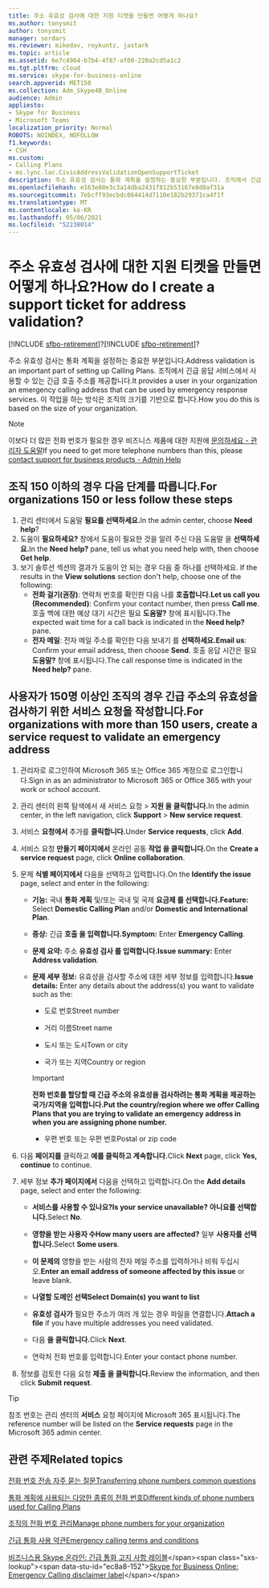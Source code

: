 ```yaml
---
title: 주소 유효성 검사에 대한 지원 티켓을 만들면 어떻게 하나요?
ms.author: tonysmit
author: tonysmit
manager: serdars
ms.reviewer: mikedav, roykuntz, jastark
ms.topic: article
ms.assetid: 6e7c4964-b7b4-4f87-af00-220a2cd5a1c2
ms.tgt.pltfrm: cloud
ms.service: skype-for-business-online
search.appverid: MET150
ms.collection: Adm_Skype4B_Online
audience: Admin
appliesto:
- Skype for Business
- Microsoft Teams
localization_priority: Normal
ROBOTS: NOINDEX, NOFOLLOW
f1.keywords:
- CSH
ms.custom:
- Calling Plans
- ms.lync.lac.CivicAddressValidationOpenSupportTicket
description: 주소 유효성 검사는 통화 계획을 설정하는 중요한 부분입니다. 조직에서 긴급 응답 서비스에서 사용할 수 있는 긴급 호출 주소를 제공합니다.
ms.openlocfilehash: e163e80e3c3a14dba2431f812b53167e8d0af31a
ms.sourcegitcommit: 7ebcff93ecbdc064414d7110e182b29371ca4f1f
ms.translationtype: MT
ms.contentlocale: ko-KR
ms.lasthandoff: 05/06/2021
ms.locfileid: "52238014"
---
```

# <a name="how-do-i-create-a-support-ticket-for-address-validation"></a><span data-ttu-id="ec8a8-104">주소 유효성 검사에 대한 지원 티켓을 만들면 어떻게 하나요?</span><span class="sxs-lookup"><span data-stu-id="ec8a8-104">How do I create a support ticket for address validation?</span></span>

<span data-ttu-id="ec8a8-105">[!INCLUDE [sfbo-retirement](../../Hub/includes/sfbo-retirement.md)]?</span><span class="sxs-lookup"><span data-stu-id="ec8a8-105">[!INCLUDE [sfbo-retirement](../../Hub/includes/sfbo-retirement.md)]?</span></span>

<span data-ttu-id="ec8a8-106">주소 유효성 검사는 통화 계획을 설정하는 중요한 부분입니다.</span><span class="sxs-lookup"><span data-stu-id="ec8a8-106">Address validation is an important part of setting up Calling Plans.</span></span> <span data-ttu-id="ec8a8-107">조직에서 긴급 응답 서비스에서 사용할 수 있는 긴급 호출 주소를 제공합니다.</span><span class="sxs-lookup"><span data-stu-id="ec8a8-107">It provides a user in your organization an emergency calling address that can be used by emergency response services.</span></span> <span data-ttu-id="ec8a8-108">이 작업을 하는 방식은 조직의 크기를 기반으로 합니다.</span><span class="sxs-lookup"><span data-stu-id="ec8a8-108">How you do this is based on the size of your organization.</span></span>

> [!NOTE]
> <span data-ttu-id="ec8a8-109">이보다 더 많은 전화 번호가 필요한 경우 비즈니스 제품에 대한 지원에 [문의하세요 - 관리자 도움말](https://support.office.com/article/32a17ca7-6fa0-4870-8a8d-e25ba4ccfd4b)</span><span class="sxs-lookup"><span data-stu-id="ec8a8-109">If you need to get more telephone numbers than this, please [contact support for business products - Admin Help](https://support.office.com/article/32a17ca7-6fa0-4870-8a8d-e25ba4ccfd4b)</span></span>


## <a name="for-organizations-150-or-less-follow-these-steps"></a><span data-ttu-id="ec8a8-110">조직 150 이하의 경우 다음 단계를 따릅니다.</span><span class="sxs-lookup"><span data-stu-id="ec8a8-110">For organizations 150 or less follow these steps</span></span>
1. <span data-ttu-id="ec8a8-111">관리 센터에서 도움말 **필요를 선택하세요.**</span><span class="sxs-lookup"><span data-stu-id="ec8a8-111">In the admin center, choose **Need help**?</span></span>
2. <span data-ttu-id="ec8a8-112">도움이 **필요하세요?** 창에서 도움이 필요한 것을 알려 주신 다음 도움말 을 **선택하세요.**</span><span class="sxs-lookup"><span data-stu-id="ec8a8-112">In the **Need help?** pane, tell us what you need help with, then choose **Get help**.</span></span>
3. <span data-ttu-id="ec8a8-113">보기 솔루션 섹션의 결과가 도움이 안 되는 경우 다음 중 하나를 선택하세요. </span><span class="sxs-lookup"><span data-stu-id="ec8a8-113">If the results in the **View solutions** section don't help, choose one of the following:</span></span>
    - <span data-ttu-id="ec8a8-114">**전화 걸기(권장)**: 연락처 번호를 확인한 다음 나를 **호출합니다.**</span><span class="sxs-lookup"><span data-stu-id="ec8a8-114">**Let us call you (Recommended)**: Confirm your contact number, then press **Call me**.</span></span> <span data-ttu-id="ec8a8-115">호출 백에 대한 예상 대기 시간은 필요 **도움말?** 창에 표시됩니다.</span><span class="sxs-lookup"><span data-stu-id="ec8a8-115">The expected wait time for a call back is indicated in the **Need help?** pane.</span></span>
    - <span data-ttu-id="ec8a8-116">**전자 메일**: 전자 메일 주소를 확인한 다음 보내기 를 **선택하세요.**</span><span class="sxs-lookup"><span data-stu-id="ec8a8-116">**Email us**: Confirm your email address, then choose **Send**.</span></span> <span data-ttu-id="ec8a8-117">호출 응답 시간은 필요 **도움말?** 창에 표시됩니다.</span><span class="sxs-lookup"><span data-stu-id="ec8a8-117">The call response time is indicated in the **Need help?** pane.</span></span>

## <a name="for-organizations-with-more-than-150-users-create-a-service-request-to-validate-an-emergency-address"></a><span data-ttu-id="ec8a8-118">사용자가 150명 이상인 조직의 경우 긴급 주소의 유효성을 검사하기 위한 서비스 요청을 작성합니다.</span><span class="sxs-lookup"><span data-stu-id="ec8a8-118">For organizations with more than 150 users, create a service request to validate an emergency address</span></span>

1. <span data-ttu-id="ec8a8-119">관리자로 로그인하여 Microsoft 365 또는 Office 365 계정으로 로그인합니다.</span><span class="sxs-lookup"><span data-stu-id="ec8a8-119">Sign in as an administrator to Microsoft 365 or Office 365 with your work or school account.</span></span>
    
2. <span data-ttu-id="ec8a8-120">관리 센터의 왼쪽 탐색에서 새 서비스 요청  >  **지원 을 클릭합니다.**</span><span class="sxs-lookup"><span data-stu-id="ec8a8-120">In the admin center, in the left navigation, click **Support** > **New service request**.</span></span>
    
3. <span data-ttu-id="ec8a8-121">서비스 **요청에서** 추가를 **클릭합니다.**</span><span class="sxs-lookup"><span data-stu-id="ec8a8-121">Under **Service requests**, click **Add**.</span></span>
    
4. <span data-ttu-id="ec8a8-122">서비스 요청 **만들기 페이지에서** 온라인 공동 **작업 을 클릭합니다.**</span><span class="sxs-lookup"><span data-stu-id="ec8a8-122">On the **Create a service request** page, click **Online collaboration**.</span></span>
    
5. <span data-ttu-id="ec8a8-123">문제 **식별 페이지에서** 다음을 선택하고 입력합니다.</span><span class="sxs-lookup"><span data-stu-id="ec8a8-123">On the **Identify the issue** page, select and enter in the following:</span></span>
    
   - <span data-ttu-id="ec8a8-124">**기능:** 국내 **통화 계획** 및/또는 국내 및 국제 **요금제 를 선택합니다.**</span><span class="sxs-lookup"><span data-stu-id="ec8a8-124">**Feature:** Select **Domestic Calling Plan** and/or **Domestic and International Plan**.</span></span>
    
   - <span data-ttu-id="ec8a8-125">**증상:** 긴급 **호출 을 입력합니다.**</span><span class="sxs-lookup"><span data-stu-id="ec8a8-125">**Symptom:** Enter **Emergency Calling**.</span></span>
    
   - <span data-ttu-id="ec8a8-126">**문제 요약:** 주소 **유효성 검사 를 입력합니다.**</span><span class="sxs-lookup"><span data-stu-id="ec8a8-126">**Issue summary:** Enter **Address validation**.</span></span>
    
   - <span data-ttu-id="ec8a8-127">**문제 세부 정보:** 유효성을 검사할 주소에 대한 세부 정보를 입력합니다.</span><span class="sxs-lookup"><span data-stu-id="ec8a8-127">**Issue details:** Enter any details about the address(s) you want to validate such as the:</span></span>
    
      - <span data-ttu-id="ec8a8-128">도로 번호</span><span class="sxs-lookup"><span data-stu-id="ec8a8-128">Street number</span></span>
    
      - <span data-ttu-id="ec8a8-129">거리 이름</span><span class="sxs-lookup"><span data-stu-id="ec8a8-129">Street name</span></span>
    
      - <span data-ttu-id="ec8a8-130">도시 또는 도시</span><span class="sxs-lookup"><span data-stu-id="ec8a8-130">Town or city</span></span>
    
      - <span data-ttu-id="ec8a8-131">국가 또는 지역</span><span class="sxs-lookup"><span data-stu-id="ec8a8-131">Country or region</span></span>
    
     > [!IMPORTANT]
     > <span data-ttu-id="ec8a8-132">**전화 번호를 할당할 때 긴급 주소의 유효성을 검사하려는 통화 계획을 제공하는 국가/지역을 입력합니다.**</span><span class="sxs-lookup"><span data-stu-id="ec8a8-132">**Put the country/region where we offer Calling Plans that you are trying to validate an emergency address in when you are assigning phone number.**</span></span>
  
      - <span data-ttu-id="ec8a8-133">우편 번호 또는 우편 번호</span><span class="sxs-lookup"><span data-stu-id="ec8a8-133">Postal or zip code</span></span>
    
6. <span data-ttu-id="ec8a8-134">다음 **페이지를** 클릭하고 **예를 클릭하고 계속합니다.**</span><span class="sxs-lookup"><span data-stu-id="ec8a8-134">Click **Next** page, click **Yes, continue** to continue.</span></span>
    
7. <span data-ttu-id="ec8a8-135">세부 정보 **추가 페이지에서** 다음을 선택하고 입력합니다.</span><span class="sxs-lookup"><span data-stu-id="ec8a8-135">On the **Add details** page, select and enter the following:</span></span>
    
   - <span data-ttu-id="ec8a8-136">**서비스를 사용할 수 있나요?**</span><span class="sxs-lookup"><span data-stu-id="ec8a8-136">**Is your service unavailable?**</span></span> <span data-ttu-id="ec8a8-137">**아니요를 선택합니다.**</span><span class="sxs-lookup"><span data-stu-id="ec8a8-137">Select **No**.</span></span>
    
   - <span data-ttu-id="ec8a8-138">**영향을 받는 사용자 수**</span><span class="sxs-lookup"><span data-stu-id="ec8a8-138">**How many users are affected?**</span></span> <span data-ttu-id="ec8a8-139">일부 **사용자를 선택합니다.**</span><span class="sxs-lookup"><span data-stu-id="ec8a8-139">Select **Some users**.</span></span>
    
   - <span data-ttu-id="ec8a8-140">**이 문제의** 영향을 받는 사람의 전자 메일 주소를 입력하거나 비워 두십시오.</span><span class="sxs-lookup"><span data-stu-id="ec8a8-140">**Enter an email address of someone affected by this issue** or leave blank.</span></span>
    
   - <span data-ttu-id="ec8a8-141">**나열할 도메인 선택**</span><span class="sxs-lookup"><span data-stu-id="ec8a8-141">**Select Domain(s) you want to list**</span></span>
    
   - <span data-ttu-id="ec8a8-142">**유효성 검사가** 필요한 주소가 여러 개 있는 경우 파일을 연결합니다.</span><span class="sxs-lookup"><span data-stu-id="ec8a8-142">**Attach a file** if you have multiple addresses you need validated.</span></span>
    
   - <span data-ttu-id="ec8a8-143">다음 **을 클릭합니다.**</span><span class="sxs-lookup"><span data-stu-id="ec8a8-143">Click **Next**.</span></span>
    
   - <span data-ttu-id="ec8a8-144">연락처 전화 번호를 입력합니다.</span><span class="sxs-lookup"><span data-stu-id="ec8a8-144">Enter your contact phone number.</span></span>
    
8. <span data-ttu-id="ec8a8-145">정보를 검토한 다음 요청 **제출 을 클릭합니다.**</span><span class="sxs-lookup"><span data-stu-id="ec8a8-145">Review the information, and then click **Submit request**.</span></span>
    
> [!TIP]
> <span data-ttu-id="ec8a8-146">참조 번호는 관리 센터의 **서비스** 요청 페이지에 Microsoft 365 표시됩니다.</span><span class="sxs-lookup"><span data-stu-id="ec8a8-146">The reference number will be listed on the **Service requests** page in the Microsoft 365 admin center.</span></span>
  
## <a name="related-topics"></a><span data-ttu-id="ec8a8-147">관련 주제</span><span class="sxs-lookup"><span data-stu-id="ec8a8-147">Related topics</span></span>
[<span data-ttu-id="ec8a8-148">전화 번호 전송 자주 묻는 질문</span><span class="sxs-lookup"><span data-stu-id="ec8a8-148">Transferring phone numbers common questions</span></span>](/microsoftteams/transferring-phone-numbers-common-questions)

[<span data-ttu-id="ec8a8-149">통화 계획에 사용되는 다양한 종류의 전화 번호</span><span class="sxs-lookup"><span data-stu-id="ec8a8-149">Different kinds of phone numbers used for Calling Plans</span></span>](/microsoftteams/different-kinds-of-phone-numbers-used-for-calling-plans)

[<span data-ttu-id="ec8a8-150">조직의 전화 번호 관리</span><span class="sxs-lookup"><span data-stu-id="ec8a8-150">Manage phone numbers for your organization</span></span>](/microsoftteams/manage-phone-numbers-for-your-organization)

[<span data-ttu-id="ec8a8-151">긴급 통화 사용 약관</span><span class="sxs-lookup"><span data-stu-id="ec8a8-151">Emergency calling terms and conditions</span></span>](/microsoftteams/emergency-calling-terms-and-conditions)

<span data-ttu-id="ec8a8-152">[비즈니스용 Skype 온라인: 긴급 통화 고지 사항 레이블](https://github.com/MicrosoftDocs/OfficeDocs-SkypeForBusiness/blob/live/Teams/downloads/emergency-calling/emergency-calling-label-(en-us)-(v.1.0).zip?raw=true)</span><span class="sxs-lookup"><span data-stu-id="ec8a8-152">[Skype for Business Online: Emergency Calling disclaimer label](https://github.com/MicrosoftDocs/OfficeDocs-SkypeForBusiness/blob/live/Teams/downloads/emergency-calling/emergency-calling-label-(en-us)-(v.1.0).zip?raw=true)</span></span>

  
 
